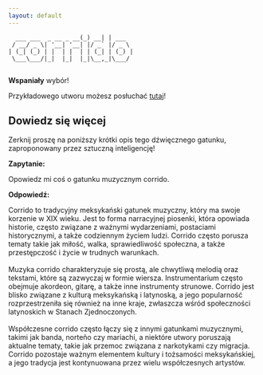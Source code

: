 ```yaml
---
layout: default
---
```


```                     _     _       
  ___ ___  _ __ _ __(_) __| | ___  
 / __/ _ \| '__| '__| |/ _` |/ _ \ 
| (_| (_) | |  | |  | | (_| | (_) |
 \___\___/|_|  |_|  |_|\__,_|\___/ 
                                   
```
**Wspaniały** wybór!

Przykładowego utworu możesz posłuchać [tutaj](https://p.scdn.co/mp3-preview/cdb979187e3efd6a89c8cd8d3688f5818d8adb48)!
## Dowiedz się więcej
Zerknij proszę na poniższy krótki opis tego dźwięcznego gatunku, zaproponowany przez sztuczną inteligencję!



**Zapytanie:**

Opowiedz mi coś o gatunku muzycznym corrido.

**Odpowiedź:**

Corrido to tradycyjny meksykański gatunek muzyczny, który ma swoje korzenie w XIX wieku. Jest to forma narracyjnej piosenki, która opowiada historie, często związane z ważnymi wydarzeniami, postaciami historycznymi, a także codziennym życiem ludzi. Corrido często porusza tematy takie jak miłość, walka, sprawiedliwość społeczna, a także przestępczość i życie w trudnych warunkach.<br><br>Muzyka corrido charakteryzuje się prostą, ale chwytliwą melodią oraz tekstami, które są zazwyczaj w formie wiersza. Instrumentarium często obejmuje akordeon, gitarę, a także inne instrumenty strunowe. Corrido jest blisko związane z kulturą meksykańską i latynoską, a jego popularność rozprzestrzeniła się również na inne kraje, zwłaszcza wśród społeczności latynoskich w Stanach Zjednoczonych.<br><br>Współczesne corrido często łączy się z innymi gatunkami muzycznymi, takimi jak banda, norteño czy mariachi, a niektóre utwory poruszają aktualne tematy, takie jak przemoc związana z narkotykami czy migracja. Corrido pozostaje ważnym elementem kultury i tożsamości meksykańskiej, a jego tradycja jest kontynuowana przez wielu współczesnych artystów.